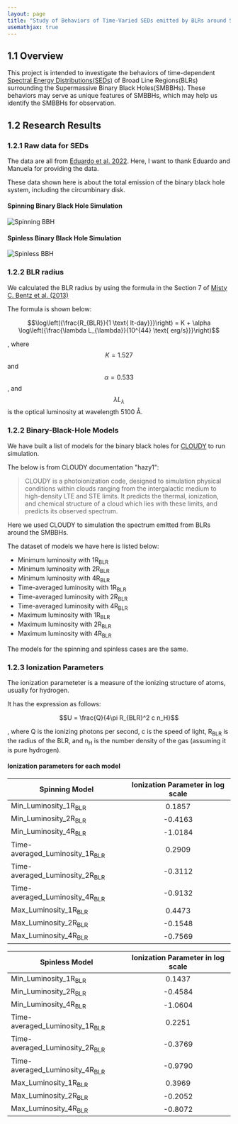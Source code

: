 ```yaml
---
layout: page
title: "Study of Behaviors of Time-Varied SEDs emitted by BLRs around SMBBHs"
usemathjax: true
---
```

## 1.1 Overview

This project is intended to investigate the behaviors of time-dependent [Spectral Energy Distributions(SEDs)](https://en.wikipedia.org/wiki/Spectral_energy_distribution) of Broad Line Regions(BLRs) surrounding the Supermassive Binary Black Holes(SMBBHs). These behaviors may serve as unique features of SMBBHs, which may help us identify the SMBBHs for observation.
## 1.2 Research Results

### 1.2.1 Raw data for SEDs

The data are all from [Eduardo et al. 2022](https://iopscience.iop.org/article/10.3847/1538-4357/ac56de). Here, I want to thank Eduardo and Manuela for providing the data.

These data shown here is about the total emission of the binary black hole system, including the circumbinary disk.

#### Spinning Binary Black Hole Simulation
![Spinning BBH](https://github.com/zj4050/zj4050.github.io/assets/99605082/78cf381c-ad2b-4423-b7dd-44dbd94f6e4b)
#### Spinless Binary Black Hole Simulation
![Spinless BBH](https://github.com/zj4050/zj4050.github.io/assets/99605082/fa760db5-a59f-4a96-bd66-25cf13615185)

### 1.2.2 BLR radius

We calculated the BLR radius by using the formula in the Section 7 of [Misty C. Bentz et al. (2013)](https://iopscience.iop.org/article/10.1088/0004-637X/767/2/149)

The formula is shown below:

$$\log\left({\frac{R_{BLR}}{1 \text{ lt-day}}}\right) = K + \alpha \log\left({\frac{\lambda L_{\lambda}}{10^{44} \text{ erg/s}}}\right)$$

, where $$K = 1.527$$ and $$\alpha = 0.533$$, and $$\lambda L_{\lambda}$$ is the optical luminosity at wavelength 5100 <span>&#8491;</span>.

### 1.2.2 Binary-Black-Hole Models

We have built a list of models for the binary black holes for [CLOUDY](https://trac.nublado.org) to run simulation.

The below is from CLOUDY documentation "hazy1":
>CLOUDY is a photoionization code, designed to simulation physical conditions within clouds ranging from the intergalactic medium to high-density LTE and STE limits. It predicts the thermal, ionization, and chemical structure of a cloud which lies with these limits, and predicts its observed spectrum.

Here we used CLOUDY to simulation the spectrum emitted from BLRs around the SMBBHs.

The dataset of models we have here is listed below:

- Minimum luminosity with 1R<sub>BLR</sub>
- Minimum luminosity with 2R<sub>BLR</sub>
- Minimum luminosity with 4R<sub>BLR</sub>
- Time-averaged luminosity with 1R<sub>BLR</sub>
- Time-averaged luminosity with 2R<sub>BLR</sub>
- Time-averaged luminosity with 4R<sub>BLR</sub>
- Maximum luminosity with 1R<sub>BLR</sub>
- Maximum luminosity with 2R<sub>BLR</sub>
- Maximum luminosity with 4R<sub>BLR</sub>


The models for the spinning and spinless cases are the same.

### 1.2.3 Ionization Parameters

The ionization parameteter is a measure of the ionizing structure of atoms, usually for hydrogen.

It has the expression as follows:

$$U = \frac{Q}{4\pi R_{BLR}^2 c n_H}$$

, where Q is the ionizing photons per second, c is the speed of light, R<sub>BLR</sub> is the radius of the BLR, and n<sub>H</sub> is the number density of the gas (assuming it is pure hydrogen).

#### Ionization parameters for each model


| Spinning Model                               | Ionization Parameter in log scale |
|----------------------------------------------|:---------------------------------:|
| Min_Luminosity_1R<sub>BLR</sub>              |          0.1857                   |
| Min_Luminosity_2R<sub>BLR</sub>              |          -0.4163                  |
| Min_Luminosity_4R<sub>BLR</sub>              |          -1.0184                  |
| Time-averaged_Luminosity_1R<sub>BLR</sub>    |          0.2909                   |
| Time-averaged_Luminosity_2R<sub>BLR</sub>    |          -0.3112                  |
| Time-averaged_Luminosity_4R<sub>BLR</sub>    |          -0.9132                  |
| Max_Luminosity_1R<sub>BLR</sub>              |          0.4473                   |
| Max_Luminosity_2R<sub>BLR</sub>              |          -0.1548                  |
| Max_Luminosity_4R<sub>BLR</sub>              |          -0.7569                  |


| Spinless Model                               | Ionization Parameter in log scale |
|----------------------------------------------|:---------------------------------:|
| Min_Luminosity_1R<sub>BLR</sub>              |          0.1437                   |
| Min_Luminosity_2R<sub>BLR</sub>              |          -0.4584                  |
| Min_Luminosity_4R<sub>BLR</sub>              |          -1.0604                  |
| Time-averaged_Luminosity_1R<sub>BLR</sub>    |          0.2251                   |
| Time-averaged_Luminosity_2R<sub>BLR</sub>    |          -0.3769                  |
| Time-averaged_Luminosity_4R<sub>BLR</sub>    |          -0.9790                  |
| Max_Luminosity_1R<sub>BLR</sub>              |          0.3969                   |
| Max_Luminosity_2R<sub>BLR</sub>              |          -0.2052                  |
| Max_Luminosity_4R<sub>BLR</sub>              |          -0.8072                  |